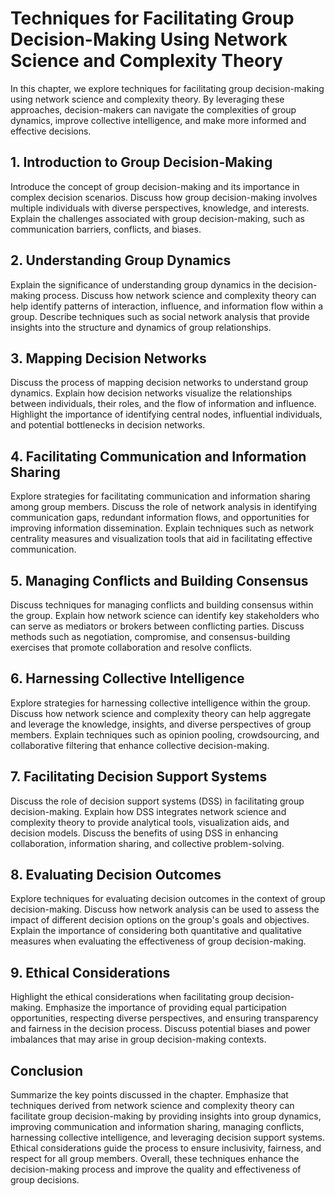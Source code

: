 # Techniques for Facilitating Group Decision-Making Using Network Science and Complexity Theory

In this chapter, we explore techniques for facilitating group decision-making using network science and complexity theory. By leveraging these approaches, decision-makers can navigate the complexities of group dynamics, improve collective intelligence, and make more informed and effective decisions.

## 1\. Introduction to Group Decision-Making

Introduce the concept of group decision-making and its importance in complex decision scenarios. Discuss how group decision-making involves multiple individuals with diverse perspectives, knowledge, and interests. Explain the challenges associated with group decision-making, such as communication barriers, conflicts, and biases.

## 2\. Understanding Group Dynamics

Explain the significance of understanding group dynamics in the decision-making process. Discuss how network science and complexity theory can help identify patterns of interaction, influence, and information flow within a group. Describe techniques such as social network analysis that provide insights into the structure and dynamics of group relationships.

## 3\. Mapping Decision Networks

Discuss the process of mapping decision networks to understand group dynamics. Explain how decision networks visualize the relationships between individuals, their roles, and the flow of information and influence. Highlight the importance of identifying central nodes, influential individuals, and potential bottlenecks in decision networks.

## 4\. Facilitating Communication and Information Sharing

Explore strategies for facilitating communication and information sharing among group members. Discuss the role of network analysis in identifying communication gaps, redundant information flows, and opportunities for improving information dissemination. Explain techniques such as network centrality measures and visualization tools that aid in facilitating effective communication.

## 5\. Managing Conflicts and Building Consensus

Discuss techniques for managing conflicts and building consensus within the group. Explain how network science can identify key stakeholders who can serve as mediators or brokers between conflicting parties. Discuss methods such as negotiation, compromise, and consensus-building exercises that promote collaboration and resolve conflicts.

## 6\. Harnessing Collective Intelligence

Explore strategies for harnessing collective intelligence within the group. Discuss how network science and complexity theory can help aggregate and leverage the knowledge, insights, and diverse perspectives of group members. Explain techniques such as opinion pooling, crowdsourcing, and collaborative filtering that enhance collective decision-making.

## 7\. Facilitating Decision Support Systems

Discuss the role of decision support systems (DSS) in facilitating group decision-making. Explain how DSS integrates network science and complexity theory to provide analytical tools, visualization aids, and decision models. Discuss the benefits of using DSS in enhancing collaboration, information sharing, and collective problem-solving.

## 8\. Evaluating Decision Outcomes

Explore techniques for evaluating decision outcomes in the context of group decision-making. Discuss how network analysis can be used to assess the impact of different decision options on the group's goals and objectives. Explain the importance of considering both quantitative and qualitative measures when evaluating the effectiveness of group decision-making.

## 9\. Ethical Considerations

Highlight the ethical considerations when facilitating group decision-making. Emphasize the importance of providing equal participation opportunities, respecting diverse perspectives, and ensuring transparency and fairness in the decision process. Discuss potential biases and power imbalances that may arise in group decision-making contexts.

## Conclusion

Summarize the key points discussed in the chapter. Emphasize that techniques derived from network science and complexity theory can facilitate group decision-making by providing insights into group dynamics, improving communication and information sharing, managing conflicts, harnessing collective intelligence, and leveraging decision support systems. Ethical considerations guide the process to ensure inclusivity, fairness, and respect for all group members. Overall, these techniques enhance the decision-making process and improve the quality and effectiveness of group decisions.
